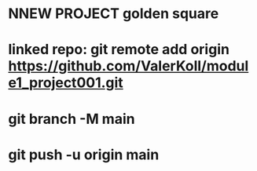 # NNEW PROJECT golden square
# 
# linked repo: git remote add origin https://github.com/ValerKoll/module1_project001.git
# git branch -M main
# git push -u origin main